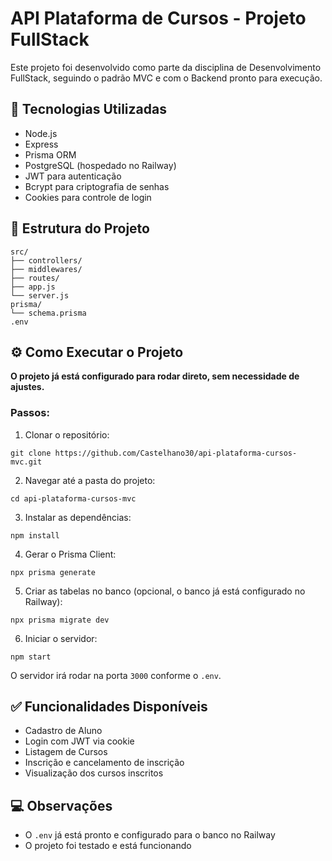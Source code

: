 
# API Plataforma de Cursos - Projeto FullStack 

Este projeto foi desenvolvido como parte da disciplina de Desenvolvimento FullStack, seguindo o padrão MVC e com o Backend pronto para execução.

## 🚀 Tecnologias Utilizadas
- Node.js
- Express
- Prisma ORM
- PostgreSQL (hospedado no Railway)
- JWT para autenticação
- Bcrypt para criptografia de senhas
- Cookies para controle de login

## 📁 Estrutura do Projeto
```
src/
├── controllers/  
├── middlewares/  
├── routes/       
├── app.js        
└── server.js     
prisma/
└── schema.prisma 
.env              
```

## ⚙️ Como Executar o Projeto

**O projeto já está configurado para rodar direto, sem necessidade de ajustes.**

### Passos:

1. Clonar o repositório:
```
git clone https://github.com/Castelhano30/api-plataforma-cursos-mvc.git
```

2. Navegar até a pasta do projeto:
```
cd api-plataforma-cursos-mvc
```

3. Instalar as dependências:
```
npm install
```

4. Gerar o Prisma Client:
```
npx prisma generate
```

5. Criar as tabelas no banco (opcional, o banco já está configurado no Railway):
```
npx prisma migrate dev
```

6. Iniciar o servidor:
```
npm start
```

O servidor irá rodar na porta `3000` conforme o `.env`.

## ✅ Funcionalidades Disponíveis
- Cadastro de Aluno
- Login com JWT via cookie
- Listagem de Cursos
- Inscrição e cancelamento de inscrição
- Visualização dos cursos inscritos

## 💻 Observações
- O `.env` já está pronto e configurado para o banco no Railway
- O projeto foi testado e está funcionando


